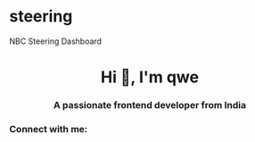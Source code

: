 # steering
NBC Steering Dashboard

<h1 align="center">Hi 👋, I'm qwe</h1>
<h3 align="center">A passionate frontend developer from India</h3>

<h3 align="left">Connect with me:</h3>
<p align="left">
</p>